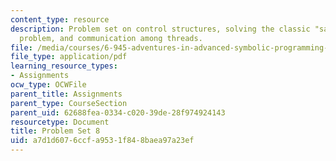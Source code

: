 ```yaml
---
content_type: resource
description: Problem set on control structures, solving the classic "same fringe"
  problem, and communication among threads.
file: /media/courses/6-945-adventures-in-advanced-symbolic-programming-spring-2009/a7d1d6076ccfa9531f848baea97a23ef_MIT6_945s09_assn08.pdf
file_type: application/pdf
learning_resource_types:
- Assignments
ocw_type: OCWFile
parent_title: Assignments
parent_type: CourseSection
parent_uid: 62688fea-0334-c020-39de-28f974924143
resourcetype: Document
title: Problem Set 8
uid: a7d1d607-6ccf-a953-1f84-8baea97a23ef
---
```


